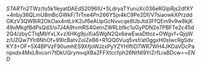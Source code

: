 $START$n2TWz/to5k1leyatDAEdS2096lU+5LdryaTYunuXc036eRGIpRjs2dfXY+4nby36QLmU8mBcGWkF/TrTne4Pn266YSjx4kC9Pe2Df/V7siaowkXPrzddGKzV3QWBiR2OkOax4ntLirK2uf6eAUpGcNvvcqe8UbJtd3FfQEm9v9w8kjK49oMkgfBdPsQd3/o7J4A9tvmRS4GetnZWRLbfkc1uGyPDN2e7PBFTe2c45d2Q4/zbyCTIqMbYxLX+zXHKg9juXiaSWgN2Qx6ewEwaDttoz+OWgvf+QjqWz/UZQw7Ylr8NhOf+99IcBatvZoiZeB6+R1QQ0Vuq5vsf/at0ggxH0sIwcRgSdvKY3+OF+5X4BPVzF90umhES9XfjoWJzxPyYZYHIftiD7WR7WH4JKOaVDcPanpxdx4MxL8vcorr7tDkUQrymvqXBa2FFXtccfph26NtNI9YrZrfLraBDcw==$END$